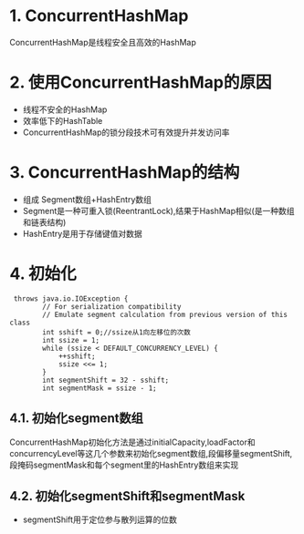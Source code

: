 # 1. ConcurrentHashMap
ConcurrentHashMap是线程安全且高效的HashMap
# 2. 使用ConcurrentHashMap的原因
- 线程不安全的HashMap
- 效率低下的HashTable
- ConcurrentHashMap的锁分段技术可有效提升并发访问率
# 3. ConcurrentHashMap的结构
- 组成
Segment数组+HashEntry数组
- Segment是一种可重入锁(ReentrantLock),结果于HashMap相似(是一种数组和链表结构)
- HashEntry是用于存储键值对数据 
# 4. 初始化 
```
 throws java.io.IOException {
        // For serialization compatibility
        // Emulate segment calculation from previous version of this class
        int sshift = 0;//ssize从1向左移位的次数
        int ssize = 1;
        while (ssize < DEFAULT_CONCURRENCY_LEVEL) {
            ++sshift;
            ssize <<= 1;
        }
        int segmentShift = 32 - sshift;
        int segmentMask = ssize - 1;
```
## 4.1. 初始化segment数组
ConcurrentHashMap初始化方法是通过initialCapacity,loadFactor和concurrencyLevel等这几个参数来初始化segment数组,段偏移量segmentShift,段掩码segmentMask和每个segment里的HashEntry数组来实现
## 4.2. 初始化segmentShift和segmentMask
- segmentShift用于定位参与散列运算的位数
